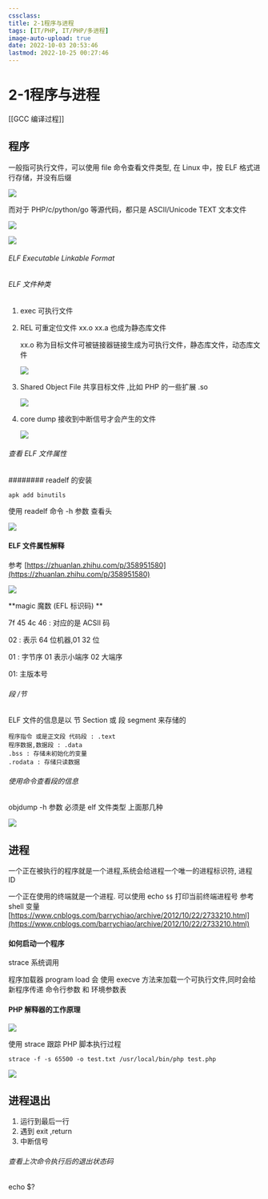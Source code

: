 ```yaml
---
cssclass:
title: 2-1程序与进程
tags: [IT/PHP, IT/PHP/多进程]
image-auto-upload: true
date: 2022-10-03 20:53:46
lastmod: 2022-10-25 00:27:46
---
```

# 2-1程序与进程

[[GCC 编译过程]]

## 程序

一般指可执行文件，可以使用 file 命令查看文件类型, 在 Linux 中，按 ELF 格式进行存储，并没有后缀

![](https://cdn.jsdelivr.net/gh/ayuayue/cdn/wolai/202112261930904.png)

而对于 PHP/c/python/go 等源代码，都只是 ASCII/Unicode TEXT 文本文件

![](https://cdn.jsdelivr.net/gh/ayuayue/cdn/wolai/202112261933870.png)

![](https://cdn.jsdelivr.net/gh/ayuayue/cdn/wolai/202112261934467.png)

###### ELF Executable Linkable Format

###### ELF 文件种类

1. exec 可执行文件

2. REL 可重定位文件 xx.o xx.a 也成为静态库文件

    xx.o 称为目标文件可被链接器链接生成为可执行文件，静态库文件，动态库文件

    ![](https://cdn.jsdelivr.net/gh/ayuayue/cdn/wolai/202112262012421.png)

3. Shared Object File 共享目标文件 ,比如 PHP 的一些扩展 .so

    ![](https://cdn.jsdelivr.net/gh/ayuayue/cdn/wolai/202112262023407.png)

4. core dump 接收到中断信号才会产生的文件

    ![](https://cdn.jsdelivr.net/gh/ayuayue/cdn/wolai/202112272220234.png)


###### 查看 ELF 文件属性

######## readelf 的安装

```
apk add binutils
```

使用 readelf 命令 -h 参数 查看头

![](https://cdn.jsdelivr.net/gh/ayuayue/cdn/wolai/202112261953538.png)

#### ELF 文件属性解释

参考 [https://zhuanlan.zhihu.com/p/358951580](https://zhuanlan.zhihu.com/p/358951580)

![](https://cdn.jsdelivr.net/gh/ayuayue/cdn/wolai/202112262030806.png)

**magic 魔数 (EFL 标识码) **

7f 45 4c 46 : 对应的是 ACSII 码

02 : 表示 64 位机器,01 32 位

01 : 字节序 01 表示小端序 02 大端序

01: 主版本号

###### 段 /节

ELF 文件的信息是以 节 Section 或 段 segment 来存储的

```
程序指令 或是正文段 代码段 : .text
程序数据,数据段 : .data
.bss : 存储未初始化的变量
.rodata : 存储只读数据
```

###### 使用命令查看段的信息

objdump -h 参数 必须是 elf 文件类型 上面那几种

![](https://cdn.jsdelivr.net/gh/ayuayue/cdn/wolai/202112262041351.png)

## 进程

一个正在被执行的程序就是一个进程,系统会给进程一个唯一的进程标识符, 进程 ID

一个正在使用的终端就是一个进程. 可以使用 echo `$$` 打印当前终端进程号 参考 shell 变量 [https://www.cnblogs.com/barrychiao/archive/2012/10/22/2733210.html](https://www.cnblogs.com/barrychiao/archive/2012/10/22/2733210.html)

#### 如何启动一个程序

strace 系统调用

程序加载器 program load 会 使用 execve 方法来加载一个可执行文件,同时会给新程序传递 命令行参数 和 环境参数表

#### PHP 解释器的工作原理

![](https://cdn.jsdelivr.net/gh/ayuayue/cdn/wolai/202112262101153.png)

使用 strace 跟踪 PHP 脚本执行过程

`strace -f -s 65500 -o test.txt /usr/local/bin/php test.php`

![](https://cdn.jsdelivr.net/gh/ayuayue/cdn/wolai/202112262109372.png)

## 进程退出

1. 运行到最后一行
2. 遇到 exit ,return
3. 中断信号

###### 查看上次命令执行后的退出状态码

echo $?

